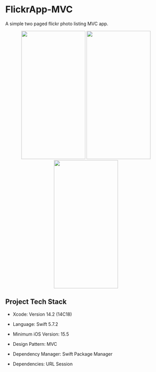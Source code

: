 # FlickrApp-MVC

A simple two paged flickr photo listing MVC app.

<p align="center">

<img src="https://user-images.githubusercontent.com/113910333/230921651-16f01685-2057-47e7-9558-708bd22690ee.png" width="200" height="400">

<img src="https://user-images.githubusercontent.com/113910333/230921687-2b2c6a5d-e3cf-4eda-94b8-17ab6d5fcbec.png" width="200" height="400">

<img src="https://user-images.githubusercontent.com/113910333/230921669-ae519765-1746-49ef-a7f4-266ecf23aee7.png" width="200" height="400">

</p>

## Project Tech Stack

* Xcode: Version 14.2 (14C18)

* Language: Swift 5.7.2

* Minimum iOS Version: 15.5

* Design Pattern: MVC

* Dependency Manager: Swift Package Manager

* Dependencies: URL Session
